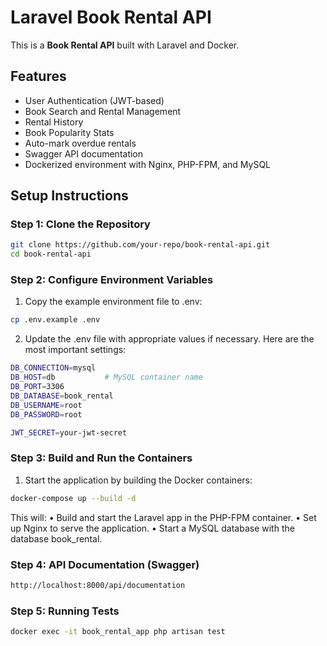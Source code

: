 # Laravel Book Rental API

This is a **Book Rental API** built with Laravel and Docker.

## Features

- User Authentication (JWT-based)
- Book Search and Rental Management
- Rental History
- Book Popularity Stats
- Auto-mark overdue rentals
- Swagger API documentation
- Dockerized environment with Nginx, PHP-FPM, and MySQL

## Setup Instructions

### Step 1: Clone the Repository

```bash
git clone https://github.com/your-repo/book-rental-api.git
cd book-rental-api
```

###  Step 2: Configure Environment Variables

1. Copy the example environment file to .env:
```bash
cp .env.example .env
```

2. Update the .env file with appropriate values if necessary. Here are the most important settings:
```bash
DB_CONNECTION=mysql
DB_HOST=db           # MySQL container name
DB_PORT=3306
DB_DATABASE=book_rental
DB_USERNAME=root
DB_PASSWORD=root

JWT_SECRET=your-jwt-secret
```

### Step 3: Build and Run the Containers
1.	Start the application by building the Docker containers:
```bash
docker-compose up --build -d
```

This will:
	•	Build and start the Laravel app in the PHP-FPM container.
	•	Set up Nginx to serve the application.
	•	Start a MySQL database with the database book_rental.

### Step 4: API Documentation (Swagger)
```bash
http://localhost:8000/api/documentation
```

### Step 5: Running Tests
```bash
docker exec -it book_rental_app php artisan test
```